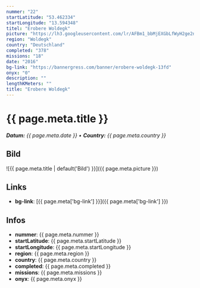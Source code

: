 ```yaml
---
nummer: "22"
startLatitude: "53.462334"
startLongitude: "13.594348"
titel: "Erobere Woldegk"
picture: "https://lh3.googleusercontent.com/lr/AFBm1_bbMjEXGbLfWyH2ge2n61yOyd0eJNSRLi_Ri5F-RvhH-KDAjECsZYVIeVwb1CCdenIve49C8x9PCZfogDTIHpVg3_GUfRfRBIcnG3D96OOgZY46zbOvgfdj2Lu3sc9pwtFBEYdE_7Pi2q2aY7jlwOf627ILUowmmUdEveVYA9hbWG32YvgyPKfFu3k4PkeKST0e3ExjGXInDlE-ycsDqQczevInmnWeIR4rpqU5-dmifhrUgLNrYxgBJ2Fl-6PCmcGgX0pnQTqoO0ytdr7p6LZL50NtK6bIVFKiT6HoLRNzHsAc85YEYlwU1Wf2TuqVa0h6KvfV6MUgmN0fC0Cq4Sg3JSuhXtoadVKz8bUT_4NpxOO4N9MmBRt3Z7fyRsoPsyi-fFAOJnfMjhM2UyAWcUef2fjfClWh3B5SzsxvsK4oTVZkXHgDsTmdoBX5Sk8A4j0moFrK2T-IsAulsURaulBOayShYW2vKGLIQc_K2i5py0Jv7c4I5rjMwJCk0dE4o_L_W3bwRnkVSl6bG5Ju4mTkDrKviX89TckoveRWR5Ebru9no_gDpdoegQS9-Ky6NcSDII_pISH68URfLebTc8sMz5gcSMXw7bb-zPb6Ku9pXAadZTQXqTRPpmCBEhbiuIl43B3Ws3Cl67vocWCWvMj8N2N85cYB_fdsLwHjC30QC0kttJfNJ65dhzGDiAZvamiNXLlOgA"
region: "Woldegk"
country: "Deutschland"
completed: "378"
missions: "18"
date: "2016"
bg-link: "https://bannergress.com/banner/erobere-woldegk-13fd"
onyx: "0"
description: ""
lengthKMeters: ""
title: "Erobere Woldegk"
---
```


# {{ page.meta.title }}
_**Datum:** {{ page.meta.date }} • **Country:** {{ page.meta.country }}_

## Bild
![{{ page.meta.title | default('Bild') }}]({{ page.meta.picture }})

## Links
- **bg-link**: [{{ page.meta['bg-link'] }}]({{ page.meta['bg-link'] }})

## Infos
- **nummer**: {{ page.meta.nummer }}
- **startLatitude**: {{ page.meta.startLatitude }}
- **startLongitude**: {{ page.meta.startLongitude }}
- **region**: {{ page.meta.region }}
- **country**: {{ page.meta.country }}
- **completed**: {{ page.meta.completed }}
- **missions**: {{ page.meta.missions }}
- **onyx**: {{ page.meta.onyx }}


